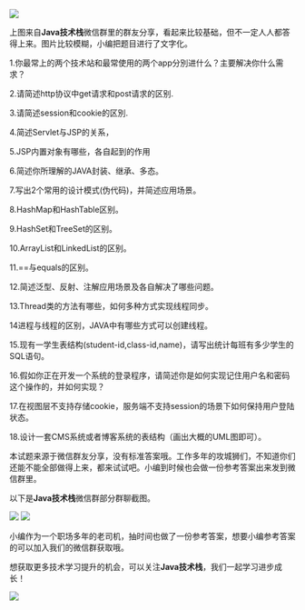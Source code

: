 
![](http://img.javastack.cn/18-2-28/77524659.jpg)

上图来自**Java技术栈**微信群里的群友分享，看起来比较基础，但不一定人人都答得上来。图片比较模糊，小编把题目进行了文字化。

1.你最常上的两个技术站和最常使用的两个app分別进什么？主要解决你什么需求？

2.请简述http协议中get请求和post请求的区别.

3.请简述session和cookie的区別.

4.简述Servlet与JSP的关系，

5.JSP内置对象有哪些，各自起到的作用

6.简述你所理解的JAVA封装、继承、多态。

7.写出2个常用的设计模式(伪代码)，并简述应用场景。

8.HashMap和HashTable区别。

9.HashSet和TreeSet的区别。

10.ArrayList和LinkedList的区别。

11.==与equals的区别。

12.简述泛型、反射、注解应用场景及各自解决了哪些问题。

13.Thread类的方法有哪些，如何多种方式实现线程同步。

14进程与线程的区别，JAVA中有哪些方式可以创建线程。

15.现有一学生表结构(student-id,class-id,name)，请写出统计每班有多少学生的SQL语句。

16.假如你正在开发一个系统的登录程序，请简述你是如何实现记住用户名和密码这个操作的，并如何实现？

17.在视图层不支持存储cookie，服务端不支持session的场景下如何保持用户登陆状态。

18.设计一套CMS系统或者博客系统的表结构（画出大概的UML图即可）。

本试题来源于微信群友分享，没有标准答案哦。工作多年的攻城狮们，不知道你们还能不能全部做得上来，都来试试吧。小编到时候也会做一份参考答案出来发到微信群里。

以下是**Java技术栈**微信群部分群聊截图。

![](http://img.javastack.cn/18-2-28/19165301.jpg)
![](http://img.javastack.cn/18-2-28/25659588.jpg)

小编作为一个职场多年的老司机，抽时间也做了一份参考答案，想要小编参考答案的可以加入我们的微信群获取哦。

想获取更多技术学习提升的机会，可以关注**Java技术栈**，我们一起学习进步成长！

![](http://img.javastack.cn/javastack.png)


